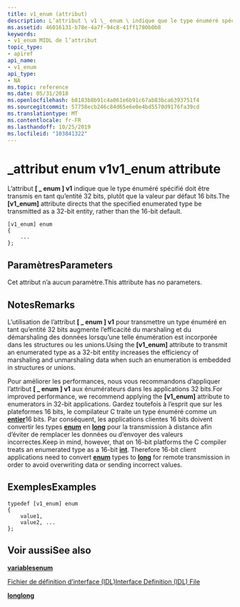 ```yaml
---
title: v1_enum (attribut)
description: L’attribut \ v1 \_ enum \ indique que le type énuméré spécifié doit être transmis en tant qu’entité 32 bits, plutôt que la valeur par défaut 16 bits.
ms.assetid: 46016131-b78e-4a7f-94c8-41ff1780b0b8
keywords:
- v1_enum MIDL de l’attribut
topic_type:
- apiref
api_name:
- v1_enum
api_type:
- NA
ms.topic: reference
ms.date: 05/31/2018
ms.openlocfilehash: b8183b8b91c4a061e6b91c67ab83bca6393751f4
ms.sourcegitcommit: 57758ecb246c84d65e6e0e4bd5570d9176fa39cd
ms.translationtype: MT
ms.contentlocale: fr-FR
ms.lasthandoff: 10/25/2019
ms.locfileid: "103841322"
---
```

# <a name="v1_enum-attribute"></a><span data-ttu-id="df6b0-104">\_attribut enum v1</span><span class="sxs-lookup"><span data-stu-id="df6b0-104">v1\_enum attribute</span></span>

<span data-ttu-id="df6b0-105">L’attribut **\[ \_ enum \] v1** indique que le type énuméré spécifié doit être transmis en tant qu’entité 32 bits, plutôt que la valeur par défaut 16 bits.</span><span class="sxs-lookup"><span data-stu-id="df6b0-105">The **\[v1\_enum\]** attribute directs that the specified enumerated type be transmitted as a 32-bit entity, rather than the 16-bit default.</span></span>

``` syntax
[v1_enum] enum 
{
    ...
};
```

## <a name="parameters"></a><span data-ttu-id="df6b0-106">Paramètres</span><span class="sxs-lookup"><span data-stu-id="df6b0-106">Parameters</span></span>

<span data-ttu-id="df6b0-107">Cet attribut n’a aucun paramètre.</span><span class="sxs-lookup"><span data-stu-id="df6b0-107">This attribute has no parameters.</span></span>

## <a name="remarks"></a><span data-ttu-id="df6b0-108">Notes</span><span class="sxs-lookup"><span data-stu-id="df6b0-108">Remarks</span></span>

<span data-ttu-id="df6b0-109">L’utilisation de l’attribut **\[ \_ enum \] v1** pour transmettre un type énuméré en tant qu’entité 32 bits augmente l’efficacité du marshaling et du démarshaling des données lorsqu’une telle énumération est incorporée dans les structures ou les unions.</span><span class="sxs-lookup"><span data-stu-id="df6b0-109">Using the **\[v1\_enum\]** attribute to transmit an enumerated type as a 32-bit entity increases the efficiency of marshaling and unmarshaling data when such an enumeration is embedded in structures or unions.</span></span>

<span data-ttu-id="df6b0-110">Pour améliorer les performances, nous vous recommandons d’appliquer l’attribut **\[ \_ enum \] v1** aux énumérateurs dans les applications 32 bits.</span><span class="sxs-lookup"><span data-stu-id="df6b0-110">For improved performance, we recommend applying the **\[v1\_enum\]** attribute to enumerators in 32-bit applications.</span></span> <span data-ttu-id="df6b0-111">Gardez toutefois à l’esprit que sur les plateformes 16 bits, le compilateur C traite un type énuméré comme un [**entier**](int.md)16 bits. Par conséquent, les applications clientes 16 bits doivent convertir les types [**enum**](enum.md) en [**long**](long.md) pour la transmission à distance afin d’éviter de remplacer les données ou d’envoyer des valeurs incorrectes.</span><span class="sxs-lookup"><span data-stu-id="df6b0-111">Keep in mind, however, that on 16-bit platforms the C compiler treats an enumerated type as a 16-bit [**int**](int.md). Therefore 16-bit client applications need to convert [**enum**](enum.md) types to [**long**](long.md) for remote transmission in order to avoid overwriting data or sending incorrect values.</span></span>

## <a name="examples"></a><span data-ttu-id="df6b0-112">Exemples</span><span class="sxs-lookup"><span data-stu-id="df6b0-112">Examples</span></span>

``` syntax
typedef [v1_enum] enum 
{
    value1, 
    value2, ...
};
```

## <a name="see-also"></a><span data-ttu-id="df6b0-113">Voir aussi</span><span class="sxs-lookup"><span data-stu-id="df6b0-113">See also</span></span>

<dl> <dt>

[<span data-ttu-id="df6b0-114">**variables**</span><span class="sxs-lookup"><span data-stu-id="df6b0-114">**enum**</span></span>](enum.md)
</dt> <dt>

[<span data-ttu-id="df6b0-115">Fichier de définition d’interface (IDL)</span><span class="sxs-lookup"><span data-stu-id="df6b0-115">Interface Definition (IDL) File</span></span>](interface-definition-idl-file.md)
</dt> <dt>

[<span data-ttu-id="df6b0-116">**long**</span><span class="sxs-lookup"><span data-stu-id="df6b0-116">**long**</span></span>](long.md)
</dt> </dl>

 

 




